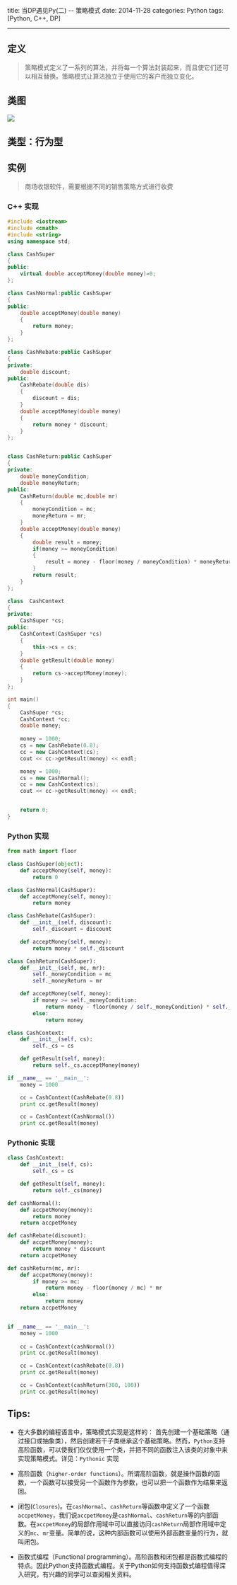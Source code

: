 title: 当DP遇见Py(二) -- 策略模式
date: 2014-11-28
categories: Python
tags: [Python, C++, DP]

---

## 定义

> 策略模式定义了一系列的算法，并将每一个算法封装起来，而且使它们还可以相互替换。策略模式让算法独立于使用它的客户而独立变化。

## 类图
![][1]

## 类型：行为型

<!-- more -->

## 实例
> 商场收银软件，需要根据不同的销售策略方式进行收费

### C++ 实现

```C++
#include <iostream>
#include <cmath>
#include <string>
using namespace std;

class CashSuper
{
public:
	virtual double acceptMoney(double money)=0;
};

class CashNormal:public CashSuper
{
public:
	double acceptMoney(double money)
	{
		return money;
	}
};

class CashRebate:public CashSuper
{
private:
	double discount;
public:
	CashRebate(double dis)
	{
		discount = dis;
	}
	double acceptMoney(double money)
	{
		return money * discount;
	}
};


class CashReturn:public CashSuper
{
private:
	double moneyCondition;
	double moneyReturn;
public:
	CashReturn(double mc,double mr)
	{
		moneyCondition = mc;
		moneyReturn = mr;
	}
	double acceptMoney(double money)
	{
		double result = money;
		if(money >= moneyCondition)
		{
			result = money - floor(money / moneyCondition) * moneyReturn;
		}
		return result;
	}
};

class  CashContext
{
private:
	CashSuper *cs;
public:
	CashContext(CashSuper *cs)
	{
		this->cs = cs;
	}
	double getResult(double money)
	{
		return cs->acceptMoney(money);
	}
};

int main()
{
	CashSuper *cs;
	CashContext *cc;
	double money;
	
	money = 1000;
	cs = new CashRebate(0.8);
	cc = new CashContext(cs);
	cout << cc->getResult(money) << endl;

	money = 1000;
	cs = new CashNormal();
	cc = new CashContext(cs);
	cout << cc->getResult(money) << endl;


	return 0;
}
```

### Python 实现

```python
from math import floor

class CashSuper(object):
    def acceptMoney(self, money):
        return 0

class CashNormal(CashSuper):
    def acceptMoney(self, money):
        return money

class CashRebate(CashSuper):
    def __init__(self, discount):
        self._discount = discount

    def acceptMoney(self, money):
        return money * self._discount

class CashReturn(CashSuper):
    def __init__(self, mc, mr):
        self._moneyCondition = mc
        self._moneyReturn = mr

    def acceptMoney(self, money):
        if money >= self._moneyCondition:
            return money - floor(money / self._moneyCondition) * self._moneyReturn
        else:
            return money

class CashContext:
    def __init__(self, cs):
        self._cs = cs

    def getResult(self, money):
        return self._cs.acceptMoney(money)

if __name__ == '__main__':
    money = 1000

    cc = CashContext(CashRebate(0.8))
    print cc.getResult(money)

    cc = CashContext(CashNormal())
    print cc.getResult(money)
```

### Pythonic 实现

```python
class CashContext:
    def __init__(self, cs):
        self._cs = cs

    def getResult(self, money):
        return self._cs(money)

def cashNormal():
    def accpetMoney(money):
        return money
    return accpetMoney

def cashRebate(discount):
    def accpetMoney(money):
        return money * discount
    return accpetMoney

def cashReturn(mc, mr):
    def accpetMoney(money):
        if money >= mc:
            return money - floor(money / mc) * mr
        else:
            return money
    return accpetMoney


if __name__ == '__main__':
    money = 1000
    
    cc = CashContext(cashNormal())
    print cc.getResult(money)

    cc = CashContext(cashRebate(0.8))
    print cc.getResult(money)

    cc = CashContext(cashReturn(300, 100))
    print cc.getResult(money)
```

## Tips:
- 在大多数的编程语言中，策略模式实现是这样的： 首先创建一个基础策略（通过接口或抽象类），然后创建若干子类继承这个基础策略。然而，`Python`支持高阶函数，可以使我们仅仅使用一个类，并把不同的函数注入该类的对象中来实现策略模式。详见：`Pythonic` 实现
- 高阶函数（`higher-order functions`）。所谓高阶函数，就是操作函数的函数，一个函数可以接受另一个函数作为参数，也可以把一个函数作为结果来返回。
- 闭包(`Closures`)。在`cashNormal`、`cashReturn`等函数中定义了一个函数`accpetMoney`，我们说`accpetMoney`是`cashNormal`、`cashReturn`等的内部函数。在`accpetMoney`的局部作用域中可以直接访问`cashReturn`局部作用域中定义的`mc`、`mr`变量。简单的说，这种内部函数可以使用外部函数变量的行为，就叫闭包。
- 函数式编程（Functional programming）。高阶函数和闭包都是函数式编程的特点。因此Python支持函数式编程。关于Python如何支持函数式编程值得深入研究，有兴趣的同学可以查阅相关资料。

  [1]: http://images.cnblogs.com/cnblogs_com/wuyuegb2312/468244/o_ch2.%E7%AD%96%E7%95%A5%E6%A8%A1%E5%BC%8F.png